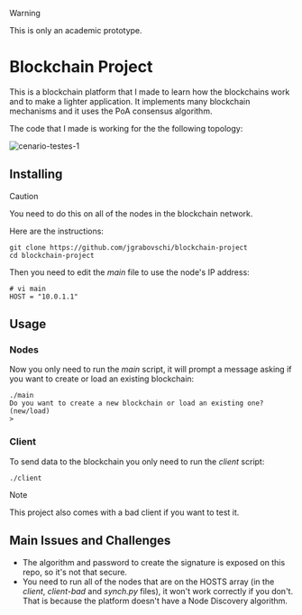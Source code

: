 > [!WARNING]
> This is only an academic prototype.

# Blockchain Project

This is a blockchain platform that I made to learn how the blockchains work and to make a lighter application. It implements many blockchain mechanisms and it uses the PoA consensus algorithm.

The code that I made is working for the the following topology:

![cenario-testes-1](https://github.com/user-attachments/assets/26fcf20d-c2cf-47b6-99f7-7ff12fa16aaa)

## Installing

> [!CAUTION]
> You need to do this on all of the nodes in the blockchain network.
 
 Here are the instructions:

```
git clone https://github.com/jgrabovschi/blockchain-project
cd blockchain-project
```
Then you need to edit the *main* file to use the node's IP address:

```
# vi main
HOST = "10.0.1.1"
```

## Usage
### Nodes
Now you only need to run the *main* script, it will prompt a message asking if you want to create or load an existing blockchain:

```
./main
Do you want to create a new blockchain or load an existing one? (new/load)
>
```
### Client
To send data to the blockchain you only need to run the *client* script:

```
./client
```

> [!NOTE]
> This project also comes with a bad client if you want to test it.


## Main Issues and Challenges

- The algorithm and password to create the signature is exposed on this repo, so it's not that secure.
- You need to run all of the nodes that are on the HOSTS array (in the *client*, *client-bad* and *synch.py* files), it won't work correctly if you don't. That is because the platform doesn't have a Node Discovery algorithm.
